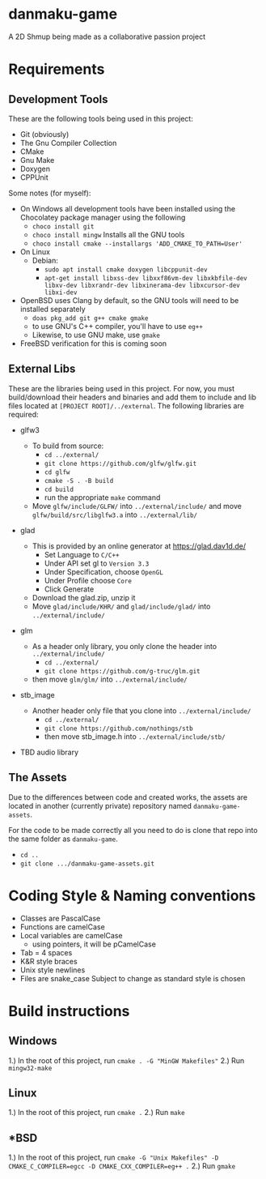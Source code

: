 # danmaku-game

A 2D Shmup being made as a collaborative passion project

# Requirements
## Development Tools
These are the following tools being used in this project:
- Git (obviously)
- The Gnu Compiler Collection
- CMake
- Gnu Make
- Doxygen
- CPPUnit

Some notes (for myself):
- On Windows all development tools have been installed using the Chocolatey package manager using the following
  - `choco install git`
  - `choco install mingw` Installs all the GNU tools
  - `choco install cmake --installargs 'ADD_CMAKE_TO_PATH=User'`
- On Linux
  - Debian:
    - `sudo apt install cmake doxygen libcppunit-dev`
    - `apt-get install libxss-dev libxxf86vm-dev libxkbfile-dev libxv-dev libxrandr-dev libxinerama-dev libxcursor-dev libxi-dev`
- OpenBSD uses Clang by default, so the GNU tools will need to be installed separately
  - `doas pkg_add git g++ cmake gmake`
  - to use GNU's C++ compiler, you'll have to use `eg++`
  - Likewise, to use GNU make, use `gmake`
- FreeBSD verification for this is coming soon

## External Libs
These are the libraries being used in this project.
For now, you must build/download their headers and binaries
and add them to include and lib files located at `[PROJECT ROOT]/../external`.
The following libraries are required:
- glfw3
  - To build from source:
    - `cd ../external/`
    - `git clone https://github.com/glfw/glfw.git`
    - `cd glfw`
    - `cmake -S . -B build`
    - `cd build`
    - run the appropriate `make` command
  - Move `glfw/include/GLFW/` into `../external/include/` and move `glfw/build/src/libglfw3.a` into `../external/lib/`
- glad
  - This is provided by an online generator at https://glad.dav1d.de/
    - Set Language to `C/C++`
    - Under API set gl to `Version 3.3`
    - Under Specification, choose `OpenGL`
    - Under Profile choose `Core`
    - Click Generate
  - Download the glad.zip, unzip it
  - Move `glad/include/KHR/` and `glad/include/glad/` into `../external/include/`
- glm
  - As a header only library, you only clone the header into `../external/include/`
    - `cd ../external/`
    - `git clone https://github.com/g-truc/glm.git`
  - then move `glm/glm/` into `../external/include/`

- stb_image
  - Another header only file that you clone into `../external/include/`
    - `cd ../external/`
    - `git clone https://github.com/nothings/stb`
    - then move stb_image.h into `../external/include/stb/`
- TBD audio library

## The Assets
Due to the differences between code and created works, the assets are located in another (currently private) repository named `danmaku-game-assets`.

For the code to be made correctly all you need to do is clone that repo into the same folder as `danmaku-game`.
- `cd ..`
- `git clone .../danmaku-game-assets.git`

# Coding Style & Naming conventions
- Classes are PascalCase
- Functions are camelCase
- Local variables are camelCase
    - using pointers, it will be pCamelCase
- Tab = 4 spaces
- K&R style braces
- Unix style newlines
- Files are snake_case
Subject to change as standard style is chosen

# Build instructions
## Windows
1.) In the root of this project, run `cmake . -G "MinGW Makefiles"`
2.) Run `mingw32-make`

## Linux
1.) In the root of this project, run `cmake .`
2.) Run `make`

## *BSD
1.) In the root of this project, run `cmake -G "Unix Makefiles" -D CMAKE_C_COMPILER=egcc -D CMAKE_CXX_COMPILER=eg++ .`
2.) Run `gmake`

